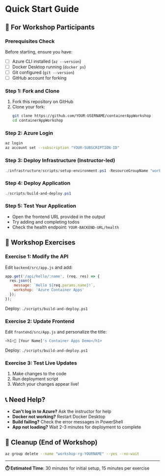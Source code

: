 # Quick Start Guide

## 🚀 For Workshop Participants

### Prerequisites Check
Before starting, ensure you have:
- [ ] Azure CLI installed (`az --version`)
- [ ] Docker Desktop running (`docker ps`)
- [ ] Git configured (`git --version`)
- [ ] GitHub account for forking

### Step 1: Fork and Clone
1. Fork this repository on GitHub
2. Clone your fork:
   ```bash
   git clone https://github.com/YOUR-USERNAME/containerAppWorkshop
   cd containerAppWorkshop
   ```

### Step 2: Azure Login
```bash
az login
az account set --subscription "YOUR-SUBSCRIPTION-ID"
```

### Step 3: Deploy Infrastructure (Instructor-led)
```powershell
./infrastructure/scripts/setup-environment.ps1 -ResourceGroupName "workshop-rg-YOURNAME" -Location "eastus"
```

### Step 4: Deploy Application
```powershell
./scripts/build-and-deploy.ps1
```

### Step 5: Test Your Application
- Open the frontend URL provided in the output
- Try adding and completing todos
- Check the health endpoint: `YOUR-BACKEND-URL/health`

## 🎯 Workshop Exercises

### Exercise 1: Modify the API
Edit `backend/src/app.js` and add:
```javascript
app.get('/api/hello/:name', (req, res) => {
  res.json({ 
    message: `Hello ${req.params.name}!`,
    workshop: 'Azure Container Apps'
  });
});
```

Deploy: `./scripts/build-and-deploy.ps1`

### Exercise 2: Update Frontend
Edit `frontend/src/App.js` and personalize the title:
```javascript
<h1>🚀 [Your Name]'s Container Apps Demo</h1>
```

Deploy: `./scripts/build-and-deploy.ps1`

### Exercise 3: Test Live Updates
1. Make changes to the code
2. Run deployment script
3. Watch your changes appear live!

## 📞 Need Help?

- **Can't log in to Azure?** Ask the instructor for help
- **Docker not working?** Restart Docker Desktop
- **Build failing?** Check the error messages in PowerShell
- **App not loading?** Wait 2-3 minutes for deployment to complete

## 🧹 Cleanup (End of Workshop)
```bash
az group delete --name "workshop-rg-YOURNAME" --yes --no-wait
```

---
**⏱️ Estimated Time**: 30 minutes for initial setup, 15 minutes per exercise
